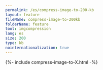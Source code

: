 ```yaml
---
permalink: /es/compress-image-to-200-kb
layout: feature
fileName: compress-image-to-200kb
folderName: feature
tool: imgcompression
lang: es
size: 200
type: kb
nointernationalization: true
---
```

{%- include compress-image-to-X.html -%}
      